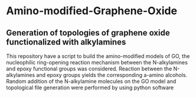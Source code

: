 # Amino-modified-Graphene-Oxide
## Generation of topologies of graphene oxide functionalized with alkylamines
This repository have a script to build the amino-modified models of GO, the nucleophilic ring-opening reaction mechanism between the N-alkylamines and epoxy functional groups was considered. Reaction between the N-alkylamines and epoxy groups yields the corresponding a-amino alcohols. Random addition of the N-alkylamine molecules on the GO model and topological file generation were performed by using python software
